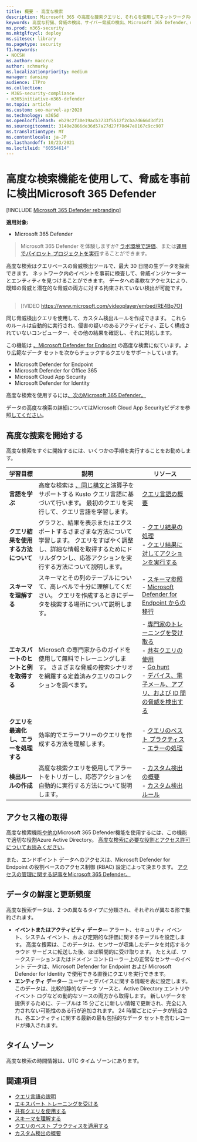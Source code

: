 ```yaml
---
title: 概要 - 高度な検索
description: Microsoft 365 の高度な捜索クエリと、それらを使用してネットワーク内の脅威と弱点を積極的に発見する方法について学習する
keywords: 高度な狩猟、脅威の検出、サイバー脅威の検出、Microsoft 365 Defender、microsoft 365、m365、検索、クエリ、テレメトリ、カスタム検出、スキーマ、kusto
ms.prod: m365-security
ms.mktglfcycl: deploy
ms.sitesec: library
ms.pagetype: security
f1.keywords:
- NOCSH
ms.author: maccruz
author: schmurky
ms.localizationpriority: medium
manager: dansimp
audience: ITPro
ms.collection:
- M365-security-compliance
- m365initiative-m365-defender
ms.topic: article
ms.custom: seo-marvel-apr2020
ms.technology: m365d
ms.openlocfilehash: eb29c2f30e19acb3733f5512f2cba7d666d3df21
ms.sourcegitcommit: 3140e2866de36d57a27d27f70d47e8167c9cc907
ms.translationtype: MT
ms.contentlocale: ja-JP
ms.lasthandoff: 10/23/2021
ms.locfileid: "60554614"
---
```

# <a name="proactively-hunt-for-threats-with-advanced-hunting-in-microsoft-365-defender"></a>高度な検索機能を使用して、脅威を事前に検出Microsoft 365 Defender

[!INCLUDE [Microsoft 365 Defender rebranding](../includes/microsoft-defender.md)]


**適用対象:**
- Microsoft 365 Defender

> Microsoft 365 Defender を体験しますか? [ラボ環境で評価](m365d-evaluation.md?ocid=cx-docs-MTPtriallab)、または[運用でパイロット プロジェクトを実行](m365d-pilot.md?ocid=cx-evalpilot)することができます。
>

高度な検索はクエリベースの脅威検出ツールで、最大 30 日間の生データを探索できます。 ネットワーク内のイベントを事前に検査して、脅威インジケーターとエンティティを見つけることができます。 データへの柔軟なアクセスにより、既知の脅威と潜在的な脅威の両方に対する拘束されていない検出が可能です。
<br><br>

> [!VIDEO https://www.microsoft.com/videoplayer/embed/RE4Bp7O]

同じ脅威検出クエリを使用して、カスタム検出ルールを作成できます。 これらのルールは自動的に実行され、侵害の疑いのあるアクティビティ、正しく構成されていないコンピューター、その他の結果を確認し、それに対応します。

この機能は [、Microsoft Defender for Endpoint](/windows/security/threat-protection/microsoft-defender-atp/advanced-hunting-overview) の高度な検索に似ています。より広範なデータ セットを次からチェックするクエリをサポートしています。

- Microsoft Defender for Endpoint
- Microsoft Defender for Office 365
- Microsoft Cloud App Security
- Microsoft Defender for Identity

高度な検索を使用するには[、次のMicrosoft 365 Defender。](m365d-enable.md)

データの高度な検索の詳細についてはMicrosoft Cloud App Securityビデオを参照[してください](https://www.microsoft.com/en-us/videoplayer/embed/RWFISa)。 

## <a name="get-started-with-advanced-hunting"></a>高度な捜索を開始する

高度な検索をすぐに開始するには、いくつかの手順を実行することをお勧めします。

| 学習目標 | 説明 | リソース |
|--|--|--|
| **言語を学ぶ** | 高度な検索は [、同じ構文と](/azure/kusto/query/)演算子をサポートする Kusto クエリ言語に基づいて行います。 最初のクエリを実行して、クエリ言語を学習します。 | [クエリ言語の概要](advanced-hunting-query-language.md) |
| **クエリ結果を使用する方法について** | グラフと、結果を表示またはエクスポートするさまざまな方法について学習します。 クエリをすばやく調整し、詳細な情報を取得するためにドリルダウンし、応答アクションを実行する方法について説明します。 | - [クエリ結果の処理](advanced-hunting-query-results.md)<br /> - [クエリ結果に対してアクションを実行する](advanced-hunting-take-action.md) |
| **スキーマを理解する** | スキーマとその列のテーブルについて、高レベルで十分に理解してください。 クエリを作成するときにデータを検索する場所について説明します。 | - [スキーマ参照](advanced-hunting-schema-tables.md) <br />- [Microsoft Defender for Endpoint からの移行](advanced-hunting-migrate-from-mde.md) |
| **エキスパートのヒントと例を取得する** | Microsoft の専門家からのガイドを使用して無料でトレーニングします。 さまざまな脅威の捜索シナリオを網羅する定義済みクエリのコレクションを調べます。 | - [専門家のトレーニングを受け取る](advanced-hunting-expert-training.md) <br />- [共有クエリの使用](advanced-hunting-shared-queries.md) <br />- [Go hunt](advanced-hunting-go-hunt.md) <br />- [デバイス、電子メール、アプリ、および ID 間の脅威を検出する](advanced-hunting-query-emails-devices.md) |
| **クエリを最適化し、エラーを処理する** | 効率的でエラーフリーのクエリを作成する方法を理解します。 | - [クエリのベスト プラクティス](advanced-hunting-best-practices.md)<br />- [エラーの処理](advanced-hunting-errors.md) |
| **検出ルールの作成** | 高度な検索クエリを使用してアラートをトリガーし、応答アクションを自動的に実行する方法について説明します。 | - [カスタム検出の概要](custom-detections-overview.md) <br />- [カスタム検出ルール](custom-detection-rules.md) |

## <a name="get-access"></a>アクセス権の取得
高度な検索機能[や他の](microsoft-365-defender.md)Microsoft 365 Defender機能を使用するには、この機能で適切な役割Azure Active Directory。 [高度な検索に必要な役割とアクセス許可についてお読みください](custom-roles.md)。

また、エンドポイント データへのアクセスは、Microsoft Defender for Endpoint の役割ベースのアクセス制御 (RBAC) 設定によって決まります。 [アクセスの管理に関する記事をMicrosoft 365 Defender。](m365d-permissions.md)


## <a name="data-freshness-and-update-frequency"></a>データの鮮度と更新頻度
高度な捜索データは、2 つの異なるタイプに分類され、それぞれが異なる形で集約されます。

- **イベントまたはアクティビティ データ**— アラート、セキュリティ イベント、システム イベント、および定期的な評価に関するテーブルを設定します。 高度な捜索は、このデータは、センサーが収集したデータを対応するクラウド サービスに転送した後、ほぼ瞬間的に受け取ります。 たとえば、ワークステーションまたはドメイン コントローラー上の正常なセンサーのイベント データは、Microsoft Defender for Endpoint および Microsoft Defender for Identity で使用できる直後にクエリを実行できます。
- **エンティティ データ**— ユーザーとデバイスに関する情報を表に設定します。 このデータは、比較的静的なデータ ソースと、Active Directory エントリやイベント ログなどの動的なソースの両方から取得します。 新しいデータを提供するために、テーブルは 15 分ごとに新しい情報で更新され、完全に入力されない可能性のある行が追加されます。 24 時間ごとにデータが統合され、各エンティティに関する最新の最も包括的なデータ セットを含むレコードが挿入されます。

## <a name="time-zone"></a>タイム ゾーン
高度な検索の時間情報は、UTC タイム ゾーンにあります。

## <a name="related-topics"></a>関連項目
- [クエリ言語の説明](advanced-hunting-query-language.md)
- [エキスパート トレーニングを受ける](advanced-hunting-expert-training.md)
- [共有クエリを使用する](advanced-hunting-shared-queries.md)
- [スキーマを理解する](advanced-hunting-schema-tables.md)
- [クエリのベスト プラクティスを適用する](advanced-hunting-best-practices.md)
- [カスタム検出の概要](custom-detections-overview.md)

